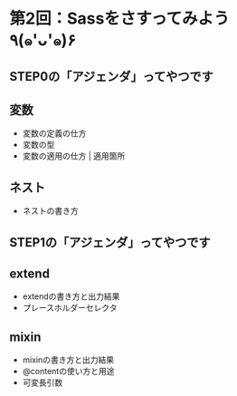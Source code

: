 第2回：Sassをさすってみよう　٩(๑'ᴗ'๑)۶
===============

## STEP0の「アジェンダ」ってやつです

変数
--------------------
- 変数の定義の仕方
- 変数の型
- 変数の適用の仕方 | 適用箇所

ネスト
--------------------
- ネストの書き方

## STEP1の「アジェンダ」ってやつです

extend
--------------------
- extendの書き方と出力結果
- プレースホルダーセレクタ

mixin
--------------------
- mixinの書き方と出力結果
- @contentの使い方と用途
- 可変長引数